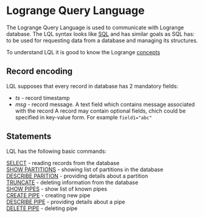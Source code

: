 # Logrange Query Language 
The Logrange Query Language is used to communicate with Logrange database. The LQL syntax looks like [SQL](https://en.wikipedia.org/wiki/SQL) and has similar goals as SQL has: to be used for requesting data from a database and managing its structures.

To understand LQL it is good to know the Logrange [concepts](concepts.md)

## Record encoding
LQL supposes that every record in database has 2 mandatory fields:
- _ts_ - record timestamp
- _msg_ - record message. A text field which contains message associated with the record
A record may contain optional fields, chich could be specified in key-value form. For example `field1="abc"`

## Statements
LQL has the following basic commands:

[SELECT](lql_select.md) - reading records from the database<br/>
[SHOW PARTITIONS](lql_show_partitions.md) - showing list of partitions in the database<br/>
[DESCRIBE PARITION](lql_describe_partition.md) - providing details about a partition<br/>
[TRUNCATE](lql_truncate.md) - deleting information from the database<br/>
[SHOW PIPES](lql_show_pipes.md) - show list of known pipes  
[CREATE PIPE](lql_create_pipe.md) - creating new pipe<br/>
[DESCRIBE PIPE](lql_describe_pipe.md) - providing details about a pipe<br/>
[DELETE PIPE](lql_delete_pipe.md) - deleting pipe<br/>

